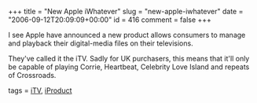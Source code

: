 +++
title = "New Apple iWhatever"
slug = "new-apple-iwhatever"
date = "2006-09-12T20:09:09+00:00"
id = 416
comment = false
+++

I see Apple have announced a new product&nbsp;allows consumers to manage and playback their digital-media files on their televisions.

They've called it the iTV. Sadly for UK purchasers, this means that it'll only be capable of playing Corrie, Heartbeat, Celebrity Love Island and repeats of Crossroads.

tags = [iTV](http://technorati.com/tag/iTV), [iProduct](http://technorati.com/tag/iProduct)
